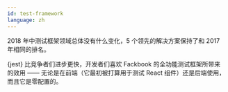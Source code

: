 ```yaml
---
id: test-framework  
language: zh
---
```


2018 年中测试框架领域总体没有什么变化，5 个领先的解决方案保持了和 2017 年相同的排名。

{jest} 比竞争者们进步更快，开发者们喜欢 Fackbook 的全功能测试框架所带来的效用 —— 无论是在前端（它最初被打算用于测试 React 组件）还是后端使用，而且它是零配置的。

